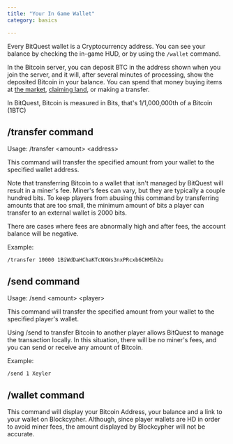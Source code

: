 ```yaml
---
title: "Your In Game Wallet"
category: basics

---
```

Every BitQuest wallet is a Cryptocurrency address. You can see your balance by checking the in-game HUD, or by using the ```/wallet``` command.

In the Bitcoin server, you can deposit BTC in the address shown when you join the server, and it will, after several minutes of processing, show the deposited Bitcoin in your balance. You can spend that money buying items at [the market](/wiki/market.html), [claiming land](/wiki/land.html), or making a transfer.

In BitQuest, Bitcoin is measured in Bits, that's 1/1,000,000th of a Bitcoin (1BTC)

/transfer command
------------------
Usage: /transfer \<amount\> \<address\>

This command will transfer the specified amount from your wallet to the specified wallet address.

Note that transferring Bitcoin to a wallet that isn't managed by BitQuest will result in a miner's fee. Miner's fees can vary, but they are typically a couple hundred bits. To keep players from abusing this command by transferring amounts that are too small, the minimum amount of bits a player can transfer to an external wallet is 2000 bits. 

There are cases where fees are abnormally high and after fees, the account balance will be negative.

Example:
````
/transfer 10000 1BiWdDaHChaKTcNXWs3nxPRcxb6CHM5h2u
````

/send command
------------------
Usage: /send \<amount\> \<player\>

This command will transfer the specified amount from your wallet to the specified player's wallet.

Using /send to transfer Bitcoin to another player allows BitQuest to manage the transaction locally. In this situation, there will be no miner's fees, and you can send or receive any amount of Bitcoin.

Example:
````
/send 1 Xeyler
````


/wallet command
-------------------
This command will display your Bitcoin Address, your balance and a link to your wallet on Blockcypher. Although, since player wallets are HD in order to avoid miner fees, the amount displayed by Blockcypher will not be accurate.